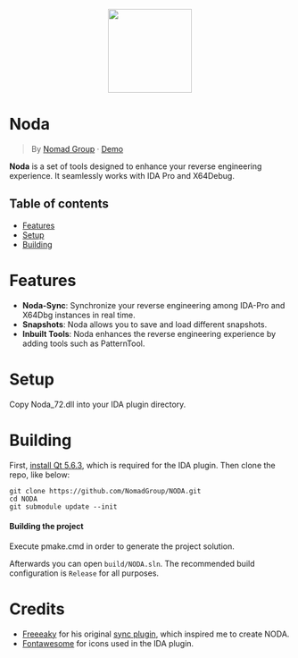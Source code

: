 
<p align="center"><img src="https://i.imgur.com/pwlmRZx.png" width="150" height="150"></p>

# Noda
> By [Nomad Group](https://www.nomad-group.net/) &middot; [Demo](https://i.imgur.com/pwlmRZx.png)
> 
**Noda** is a set of tools designed to enhance your reverse engineering experience. It seamlessly works with IDA Pro and X64Debug.

## Table of contents
- [Features](#features)
- [Setup](#setup)
- [Building](#building)

# Features

- **Noda-Sync**: Synchronize your reverse engineering among IDA-Pro and X64Dbg instances in real time.
- **Snapshots**: Noda allows you to save and load different snapshots.
- **Inbuilt Tools**: Noda enhances the reverse engineering experience by adding tools such as PatternTool.

# Setup
Copy Noda_72.dll into your IDA plugin directory.

# Building
First, [install Qt 5.6.3](https://download.qt.io/new_archive/qt/5.6/5.6.3/), which is required for the IDA plugin. Then clone the repo, like below:
```
git clone https://github.com/NomadGroup/NODA.git
cd NODA
git submodule update --init
```
#### Building the project
Execute pmake.cmd in order to generate the project solution. 

Afterwards you can open `build/NODA.sln`. The recommended build configuration is `Release` for all purposes.

# Credits
* [Freeeaky](https://github.com/Freeeaky) for his original [sync plugin](https://github.com/Nomad-Group/IDASync), which inspired me to create NODA.
* [Fontawesome](https://fontawesome.com) for icons used in the IDA plugin.